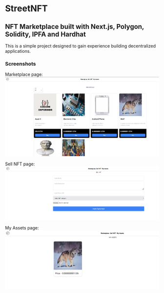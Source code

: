 # StreetNFT

## NFT Marketplace built with Next.js, Polygon, Solidity, IPFA and Hardhat

This is a simple project designed to gain experience building decentralized applications.

### Screenshots
Marketplace page:
![Marketplace page](/screenshots/marketplace_image1.png)

Sell NFT page:
![Sell NFT page](/screenshots/sellNFT_image1.png)

My Assets page:
![My Assets page](/screenshots/myAssets_image1.png)

